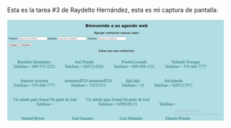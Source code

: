 Esta es la tarea #3 de Raydelto Hernández, esta es mi captura de pantalla:

![Mi captura de pantara](agendaPW.JPG)